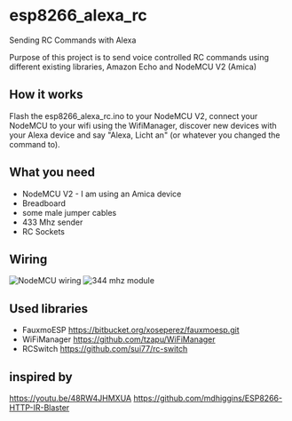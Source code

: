 # esp8266_alexa_rc
Sending RC Commands with Alexa

Purpose of this project is to send voice controlled RC commands using different existing libraries, Amazon Echo and NodeMCU V2 (Amica)

## How it works
Flash the esp8266_alexa_rc.ino to your NodeMCU V2, connect your NodeMCU to your wifi using the WifiManager, discover new devices with your Alexa device and say "Alexa, Licht an" (or whatever you changed the command to).


## What you need
* NodeMCU V2 - I am using an Amica device
* Breadboard
* some male jumper cables
* 433 Mhz sender
* RC Sockets

## Wiring
![NodeMCU wiring](https://raw.githubusercontent.com/wiki/Floenzens/esp8266_alexa_rc/nodemcu_rc_alexa_wiring.jpg)
![344 mhz module](https://raw.githubusercontent.com/wiki/Floenzens/esp8266_alexa_rc/nodemcu_rc_alexa_433_module.jpg)


## Used libraries
* FauxmoESP https://bitbucket.org/xoseperez/fauxmoesp.git
* WiFiManager https://github.com/tzapu/WiFiManager
* RCSwitch https://github.com/sui77/rc-switch

## inspired by
https://youtu.be/48RW4JHMXUA
https://github.com/mdhiggins/ESP8266-HTTP-IR-Blaster
